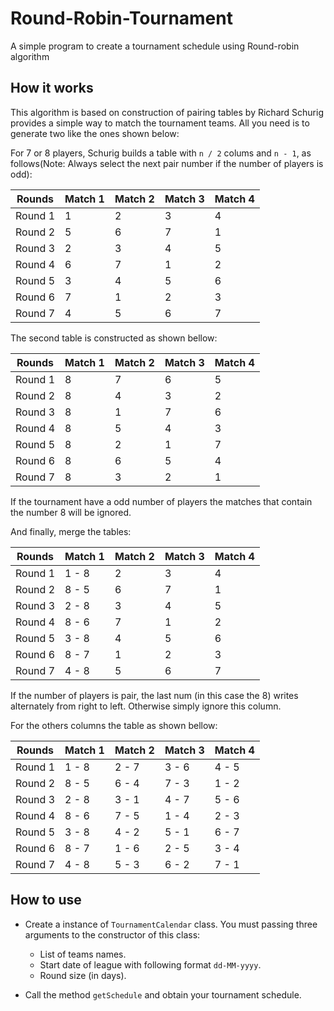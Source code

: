 # Round-Robin-Tournament
A simple program to create a tournament schedule using Round-robin algorithm

## How it works

This algorithm is based on construction of pairing tables by Richard Schurig provides a simple way to match the tournament teams. All you need is to generate two like the ones shown below:

For 7 or 8 players, Schurig builds a table with `n / 2` colums and `n - 1`, as follows(Note: Always select the next pair number if the number of players is odd):

|  Rounds   | Match 1 | Match 2 | Match 3 | Match 4 |
| --------- | ------- | ------- | ------- | ------- |
|  Round 1  |    1    |    2    |    3    |    4    |
|  Round 2  |    5    |    6    |    7    |    1    |
|  Round 3  |    2    |    3    |    4    |    5    |
|  Round 4  |    6    |    7    |    1    |    2    |
|  Round 5  |    3    |    4    |    5    |    6    |
|  Round 6  |    7    |    1    |    2    |    3    |
|  Round 7  |    4    |    5    |    6    |    7    |

The second table is constructed as shown bellow:

|  Rounds   | Match 1 | Match 2 | Match 3 | Match 4 |
| --------- | ------- | ------- | ------- | ------- |
|  Round 1  |    8    |    7    |    6    |    5    |
|  Round 2  |    8    |    4    |    3    |    2    |
|  Round 3  |    8    |    1    |    7    |    6    |
|  Round 4  |    8    |    5    |    4    |    3    |
|  Round 5  |    8    |    2    |    1    |    7    |
|  Round 6  |    8    |    6    |    5    |    4    |
|  Round 7  |    8    |    3    |    2    |    1    |

If the tournament have a odd number of players the matches that contain the number 8 will be ignored.

And finally, merge the tables:

|  Rounds   | Match 1 | Match 2 | Match 3 | Match 4 |
| --------- | ------- | ------- | ------- | ------- |
|  Round 1  |  1 - 8  |    2    |    3    |    4    |
|  Round 2  |  8 - 5  |    6    |    7    |    1    |
|  Round 3  |  2 - 8  |    3    |    4    |    5    |
|  Round 4  |  8 - 6  |    7    |    1    |    2    |
|  Round 5  |  3 - 8  |    4    |    5    |    6    |
|  Round 6  |  8 - 7  |    1    |    2    |    3    |
|  Round 7  |  4 - 8  |    5    |    6    |    7    |

If the number of players is pair, the last num (in this case the 8) writes alternately from right to left. Otherwise simply ignore this column.

For the others columns the table as shown bellow:

|  Rounds   | Match 1 | Match 2 | Match 3 | Match 4 |
| --------- | ------- | ------- | ------- | ------- |
|  Round 1  |  1 - 8  |  2 - 7  |  3 - 6  |  4 - 5  |
|  Round 2  |  8 - 5  |  6 - 4  |  7 - 3  |  1 - 2  |
|  Round 3  |  2 - 8  |  3 - 1  |  4 - 7  |  5 - 6  |
|  Round 4  |  8 - 6  |  7 - 5  |  1 - 4  |  2 - 3  |
|  Round 5  |  3 - 8  |  4 - 2  |  5 - 1  |  6 - 7  |
|  Round 6  |  8 - 7  |  1 - 6  |  2 - 5  |  3 - 4  |
|  Round 7  |  4 - 8  |  5 - 3  |  6 - 2  |  7 - 1  |

## How to use
- Create a instance of `TournamentCalendar` class. You must passing three arguments to the constructor of this class:
    - List of teams names.
    - Start date of league with following format `dd-MM-yyyy`.
    - Round size (in days).
    
- Call the method `getSchedule` and obtain your tournament schedule.
